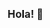 ## Hola! 👋

<!--
**aolmedo910/aolmedo910** is a ✨ _special_ ✨ repository because its `README.md` (this file) appears on your GitHub profile.

Here are some ideas to get you started:

 ## De momento estoy estudiando Python con el curso online CS50's
 ## y con el github público de 30 Days of Python

- 🔭 I’m currently working on ...
- 🌱 I’m currently learning ...
- 👯 I’m looking to collaborate on ...
- 🤔 I’m looking for help with ...
- 💬 Ask me about ...
- 📫 How to reach me: ...
- 😄 Pronouns: ...
- ⚡ Fun fact: ...
-->
